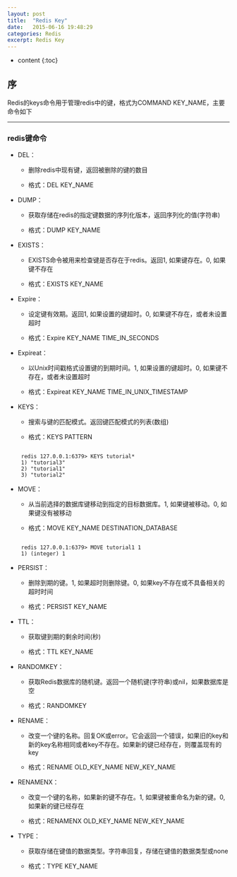 ```yaml
---
layout: post
title:  "Redis Key"
date:   2015-06-16 19:48:29
categories: Redis
excerpt: Redis Key
---
```


* content
{:toc}


## 序

Redis的keys命令用于管理redis中的键，格式为COMMAND KEY_NAME，主要命令如下

---

### redis键命令

 * DEL：

   * 删除redis中现有键，返回被删除的键的数目

   * 格式：DEL KEY_NAME

 * DUMP：

   * 获取存储在redis的指定键数据的序列化版本，返回序列化的值(字符串)

   * 格式：DUMP KEY_NAME

 * EXISTS：

   * EXISTS命令被用来检查键是否存在于redis。返回1, 如果键存在。0, 如果键不存在

   * 格式：EXISTS KEY_NAME

 * Expire：

   * 设定键有效期。返回1, 如果设置的键超时。0, 如果键不存在，或者未设置超时

   * 格式：Expire KEY_NAME TIME_IN_SECONDS

 * Expireat：

   * 以Unix时间戳格式设置键的到期时间。1, 如果设置的键超时。0, 如果键不存在，或者未设置超时

   * 格式：Expireat KEY_NAME TIME_IN_UNIX_TIMESTAMP

 * KEYS：

   * 搜索与键的匹配模式。返回键匹配模式的列表(数组)

   * 格式：KEYS PATTERN
   <pre><code>
    redis 127.0.0.1:6379> KEYS tutorial*
    1) "tutorial3"
    2) "tutorial1"
    3) "tutorial2"
   </code></pre>

 * MOVE：

   * 从当前选择的数据库键移动到指定的目标数据库。1, 如果键被移动。0, 如果键没有被移动

   * 格式：MOVE KEY_NAME DESTINATION_DATABASE
   <pre><code>
    redis 127.0.0.1:6379> MOVE tutorial1 1
    1) (integer) 1
   </code></pre>

 * PERSIST：

   * 删除到期的键。1, 如果超时则删除键。0, 如果key不存在或不具备相关的超时时间

   * 格式：PERSIST KEY_NAME

 * TTL：

   * 获取键到期的剩余时间(秒)

   * 格式：TTL KEY_NAME

 * RANDOMKEY：

   * 获取Redis数据库的随机键。返回一个随机键(字符串)或nil，如果数据库是空

   * 格式：RANDOMKEY

 * RENAME：

   * 改变一个键的名称。回复OK或error。它会返回一个错误，如果旧的key和新的key名称相同或者key不存在。如果新的键已经存在，则覆盖现有的key

   * 格式：RENAME OLD_KEY_NAME NEW_KEY_NAME

 * RENAMENX：

   * 改变一个键的名称，如果新的键不存在。1, 如果键被重命名为新的键。0, 如果新的键已经存在

   * 格式：RENAMENX OLD_KEY_NAME NEW_KEY_NAME

 * TYPE：

   * 获取存储在键值的数据类型。字符串回复，存储在键值的数据类型或none

   * 格式：TYPE KEY_NAME
